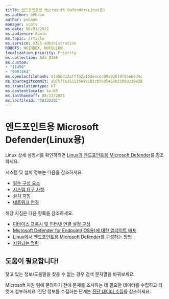 ```yaml
---
title: 엔드포인트용 Microsoft Defender(Linux용)
ms.author: pebaum
author: pebaum
manager: scotv
ms.date: 06/01/2021
ms.audience: Admin
ms.topic: article
ms.service: o365-administration
ROBOTS: NOINDEX, NOFOLLOW
localization_priority: Priority
ms.collection: Adm_O365
ms.custom:
- "11490"
- "9001464"
ms.openlocfilehash: 81456d12afffb2a1bdeecdc09a92619f85e66d4c
ms.sourcegitcommit: ab75f66355116e995b3cb5505465b31989339e28
ms.translationtype: HT
ms.contentlocale: ko-KR
ms.lasthandoff: 08/13/2021
ms.locfileid: "58332201"
---
```

# <a name="microsoft-defender-for-endpoint-on-linux"></a>엔드포인트용 Microsoft Defender(Linux용)

Linux 상세 설명서를 확인하려면 [Linux의 엔드포인트용 Microsoft Defender](https://docs.microsoft.com/microsoft-365/security/defender-endpoint/microsoft-defender-endpoint-linux)를 참조하세요.

시스템 및 설치 정보는 다음을 참조하세요.

- [필수 구성 요소](https://docs.microsoft.com/microsoft-365/security/defender-endpoint/microsoft-defender-endpoint-linux#prerequisites)
- [시스템 요구 사항](https://docs.microsoft.com/microsoft-365/security/defender-endpoint/microsoft-defender-endpoint-linux#system-requirements)
- [설치 지침](https://docs.microsoft.com/microsoft-365/security/defender-endpoint/microsoft-defender-endpoint-linux#installation-instructions)
- [네트워크 연결](https://docs.microsoft.com/microsoft-365/security/defender-endpoint/microsoft-defender-endpoint-linux#network-connections)

해당 지침은 다음 항목을 참조하세요.

- [디바이스 프록시 및 인터넷 연결 설정 구성](https://docs.microsoft.com/microsoft-365/security/defender-endpoint/configure-proxy-internet#enable-access-to-microsoft-defender-atp-service-urls-in-the-proxy-server)
- [Microsoft Defender for Endpoint(iOS용)에 대한 업데이트 배포](https://docs.microsoft.com/microsoft-365/security/defender-endpoint/linux-updates)
- [Linux에서 엔드포인트용 Microsoft Defender를 구성하는 방법](https://docs.microsoft.com/microsoft-365/security/defender-endpoint/microsoft-defender-endpoint-linux#how-to-configure-microsoft-defender-for-endpoint-on-linux)
- [지원되는 명령](https://docs.microsoft.com/microsoft-365/security/defender-endpoint/linux-resources#supported-commands)

## <a name="i-need-help"></a>도움이 필요합니다!

찾고 있는 정보/도움말을 찾을 수 없는 경우 검색 문자열을 바꿔보세요.

Microsoft 지원 팀에 문의하기 전에 문제를 조사하는 데 필요한 데이터를 수집하고 티켓에 첨부하세요. 진단 정보를 수집하는 단계는 [진단 데이터 수집](https://docs.microsoft.com/microsoft-365/security/defender-endpoint/linux-resources#collect-diagnostic-information)을 참조하세요.